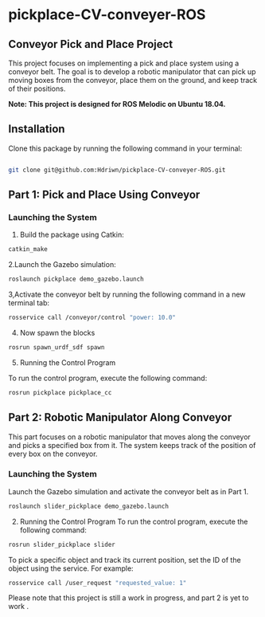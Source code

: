 # pickplace-CV-conveyer-ROS
## Conveyor Pick and Place Project

This project focuses on implementing a pick and place system using a conveyor belt. The goal is to develop a robotic manipulator that can pick up moving boxes from the conveyor, place them on the ground, and keep track of their positions.

**Note: This project is designed for ROS Melodic on Ubuntu 18.04.**

## Installation

Clone this package by running the following command in your terminal:

```bash

git clone git@github.com:Hdriwn/pickplace-CV-conveyer-ROS.git
```

## Part 1: Pick and Place Using Conveyor

### Launching the System

1. Build the package using Catkin:
```bash
catkin_make
```
2.Launch the Gazebo simulation:
```bash
roslaunch pickplace demo_gazebo.launch
```
3,Activate the conveyor belt by running the following command in a new terminal tab:
```bash
rosservice call /conveyor/control "power: 10.0"
```
4. Now spawn the blocks
```bash
rosrun spawn_urdf_sdf spawn
```
5. Running the Control Program

To run the control program, execute the following command:
```bash
rosrun pickplace pickplace_cc
```
## Part 2: Robotic Manipulator Along Conveyor 
This part focuses on a robotic manipulator that moves along the conveyor and picks a specified box from it. The system keeps track of the position of every box on the conveyor.
### Launching the System
Launch the Gazebo simulation and activate the conveyor belt as in Part 1.
```bash
roslaunch slider_pickplace demo_gazebo.launch
```
2. Running the Control Program
To run the control program, execute the following command:
```bash
rosrun slider_pickplace slider
```
To pick a specific object and track its current position, set the ID of the object using the service. For example:
```bash
rosservice call /user_request "requested_value: 1"
```
Please note that this project is still a work in progress, and part 2 is yet to work .

